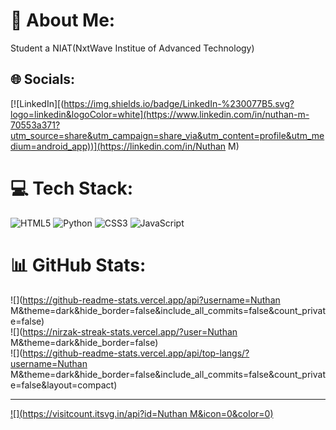 # 💫 About Me:
Student a NIAT(NxtWave Institue of Advanced Technology)


## 🌐 Socials:
[![LinkedIn][(https://img.shields.io/badge/LinkedIn-%230077B5.svg?logo=linkedin&logoColor=white](https://www.linkedin.com/in/nuthan-m-70553a371?utm_source=share&utm_campaign=share_via&utm_content=profile&utm_medium=android_app))](https://linkedin.com/in/Nuthan M) 

# 💻 Tech Stack:
![HTML5](https://img.shields.io/badge/html5-%23E34F26.svg?style=flat-square&logo=html5&logoColor=white) ![Python](https://img.shields.io/badge/python-3670A0?style=flat-square&logo=python&logoColor=ffdd54) ![CSS3](https://img.shields.io/badge/css3-%231572B6.svg?style=flat-square&logo=css3&logoColor=white) ![JavaScript](https://img.shields.io/badge/javascript-%23323330.svg?style=flat-square&logo=javascript&logoColor=%23F7DF1E)
# 📊 GitHub Stats:
![](https://github-readme-stats.vercel.app/api?username=Nuthan M&theme=dark&hide_border=false&include_all_commits=false&count_private=false)<br/>
![](https://nirzak-streak-stats.vercel.app/?user=Nuthan M&theme=dark&hide_border=false)<br/>
![](https://github-readme-stats.vercel.app/api/top-langs/?username=Nuthan M&theme=dark&hide_border=false&include_all_commits=false&count_private=false&layout=compact)

---
[![](https://visitcount.itsvg.in/api?id=Nuthan M&icon=0&color=0)](https://visitcount.itsvg.in)

<!-- Proudly created with GPRM ( https://gprm.itsvg.in ) -->
